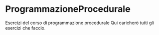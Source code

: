 # ProgrammazioneProcedurale
Esercizi del corso di programmazione procedurale
Qui caricherò tutti gli esercizi che faccio.